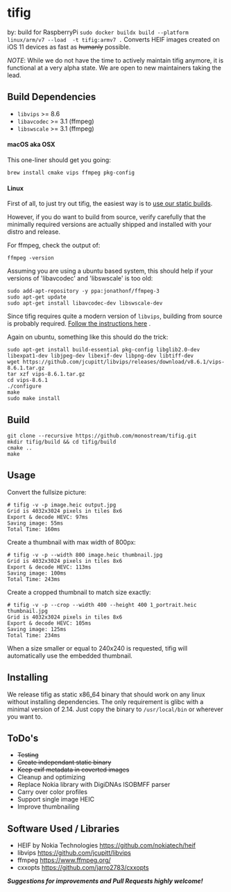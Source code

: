 # tifig

by: build for RaspberryPi `sudo docker buildx build --platform linux/arm/v7 --load  -t tifig:armv7 .`
Converts HEIF images created on iOS 11 devices as fast as ~~humanly~~ possible.

*NOTE*: While we do not have the time to actively maintain tifig anymore, it is functional at a very alpha state. We are open to new maintainers taking the lead. 


## Build Dependencies

 * `libvips` >= 8.6
 * `libavcodec` >= 3.1 (ffmpeg)
 * `libswscale` >= 3.1 (ffmpeg)


#### macOS aka OSX

This one-liner should get you going:

    brew install cmake vips ffmpeg pkg-config


#### Linux

First of all, to just try out tifig, the easiest way is to [use our static builds](https://github.com/monostream/tifig/releases).

However, if you do want to build from source, verify carefully that the minimally required versions are actually shipped and installed with your distro and release.

For ffmpeg, check the output of:

    ffmpeg -version

Assuming you are using a ubuntu based system, this should help if your versions of 'libavcodec' and 'libswscale' is too old:

    sudo add-apt-repository -y ppa:jonathonf/ffmpeg-3
    sudo apt-get update
    sudo apt-get install libavcodec-dev libswscale-dev

Since tifig requires quite a modern version of `libvips`, building from source is probably required. [Follow the instructions here](http://jcupitt.github.io/libvips/install.html#building-libvips-from-a-source-tarball) .

Again on ubuntu, something like this should do the trick:

    sudo apt-get install build-essential pkg-config libglib2.0-dev libexpat1-dev libjpeg-dev libexif-dev libpng-dev libtiff-dev
    wget https://github.com/jcupitt/libvips/releases/download/v8.6.1/vips-8.6.1.tar.gz
    tar xzf vips-8.6.1.tar.gz
    cd vips-8.6.1
    ./configure
    make
    sudo make install


## Build

    git clone --recursive https://github.com/monostream/tifig.git
    mkdir tifig/build && cd tifig/build
    cmake ..
    make


## Usage

Convert the fullsize picture:

    # tifig -v -p image.heic output.jpg
    Grid is 4032x3024 pixels in tiles 8x6
    Export & decode HEVC: 97ms
    Saving image: 55ms
    Total Time: 160ms

Create a thumbnail with max width of 800px:

    # tifig -v -p --width 800 image.heic thumbnail.jpg
    Grid is 4032x3024 pixels in tiles 8x6
    Export & decode HEVC: 113ms
    Saving image: 100ms
    Total Time: 243ms


Create a cropped thumbnail to match size exactly:

    # tifig -v -p --crop --width 400 --height 400 1_portrait.heic thumbnail.jpg
    Grid is 4032x3024 pixels in tiles 8x6
    Export & decode HEVC: 105ms
    Saving image: 125ms
    Total Time: 234ms

When a size smaller or equal to 240x240 is requested, tifig will automatically use the embedded thumbnail.


## Installing

We release tifig as static x86_64 binary that should work on any linux without installing dependencies. The only requirement is glibc with a minimal version of 2.14. Just copy the binary to `/usr/local/bin` or wherever you want to.


## ToDo's

  * ~~Testing~~ 
  * ~~Create independant static binary~~
  * ~~Keep exif metadata in coverted images~~
  * Cleanup and optimizing
  * Replace Nokia library with DigiDNAs ISOBMFF parser
  * Carry over color profiles
  * Support single image HEIC
  * Improve thumbnailing
  
## Software Used / Libraries

  * HEIF by Nokia Technologies https://github.com/nokiatech/heif
  * libvips https://github.com/jcupitt/libvips
  * ffmpeg https://www.ffmpeg.org/
  * cxxopts https://github.com/jarro2783/cxxopts
  
***Suggestions for improvements and Pull Requests highly welcome!***
 



  
